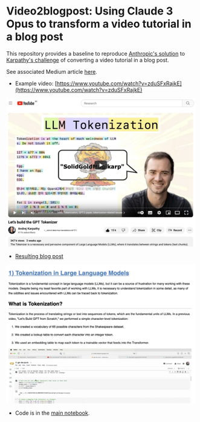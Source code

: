 # Video2blogpost: Using Claude 3 Opus to transform a video tutorial in a blog post

This repository provides a baseline to reproduce [Anthropic's solution]() to [Karpathy's challenge]() of converting a video tutorial in a blog post. 

See associated Medium article [here]().

- Example video: [https://www.youtube.com/watch?v=zduSFxRajkE](https://www.youtube.com/watch?v=zduSFxRajkE)

<img src="video_karpathy.jpg" width=500>


- [Resulting blog post](https://yannael.github.io/video2blogpost/final_output/blogpost.html)

<img src="blogpost.jpg" width=500>


- Code is in the [main notebook](Video2BlogPost.ipynb).

